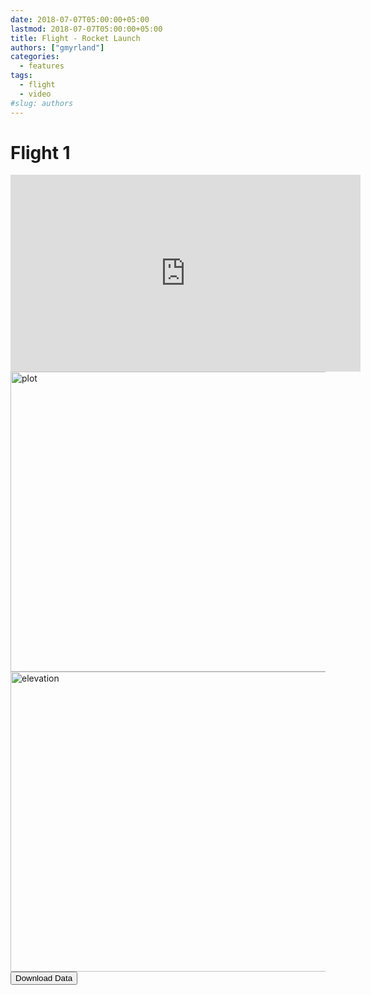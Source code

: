 ```yaml
---
date: 2018-07-07T05:00:00+05:00
lastmod: 2018-07-07T05:00:00+05:00
title: Flight - Rocket Launch
authors: ["gmyrland"]
categories:
  - features
tags:
  - flight
  - video
#slug: authors
---
```


# Flight 1

<iframe width="560" height="315" src="https://www.youtube.com/embed/to4bjQgrdeI" frameborder="0" allow="accelerometer; autoplay; encrypted-media; gyroscope; picture-in-picture" allowfullscreen></iframe>
<img src="/data/2018-07-07-Glen-01-plot.png" alt="plot" style="width:640px;height:480px;">
<img src="/data/2018-07-07-Glen-01-elevation.png" alt="elevation" style="width:640px;height:480px;">
<form action="/data/2018-07-07-Glen-01.kmz"><input type="submit" value="Download Data" /></form>
